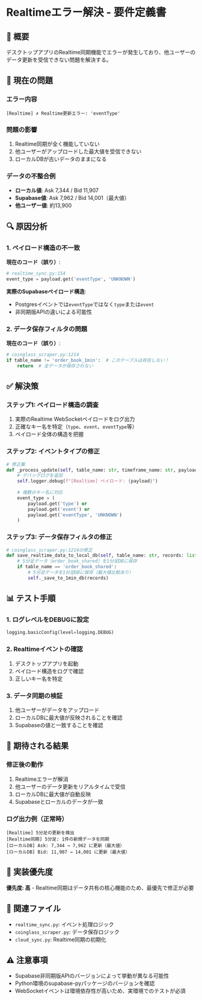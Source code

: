 # Realtimeエラー解決 - 要件定義書

## 📌 概要
デスクトップアプリのRealtime同期機能でエラーが発生しており、他ユーザーのデータ更新を受信できない問題を解決する。

## 🔴 現在の問題

### エラー内容
```
[Realtime] ✗ Realtime更新エラー: 'eventType'
```

### 問題の影響
1. Realtime同期が全く機能していない
2. 他ユーザーがアップロードした最大値を受信できない
3. ローカルDBが古いデータのままになる

### データの不整合例
- **ローカル値**: Ask 7,344 / Bid 11,907
- **Supabase値**: Ask 7,962 / Bid 14,001（最大値）
- **他ユーザー値**: 約13,900

## 🔍 原因分析

### 1. ペイロード構造の不一致
**現在のコード（誤り）**:
```python
# realtime_sync.py:154
event_type = payload.get('eventType', 'UNKNOWN')
```

**実際のSupabaseペイロード構造**:
- Postgresイベントでは`eventType`ではなく`type`または`event`
- 非同期版APIの違いによる可能性

### 2. データ保存フィルタの問題
**現在のコード（誤り）**:
```python
# coinglass_scraper.py:1214
if table_name != 'order_book_1min':  # このテーブルは存在しない！
    return  # 全データが保存されない
```

## ✅ 解決策

### ステップ1: ペイロード構造の調査
1. 実際のRealtime WebSocketペイロードをログ出力
2. 正確なキー名を特定（`type`、`event`、`eventType`等）
3. ペイロード全体の構造を把握

### ステップ2: イベントタイプの修正
```python
# 修正案
def _process_update(self, table_name: str, timeframe_name: str, payload: Dict[str, Any]):
    # デバッグログを追加
    self.logger.debug(f"[Realtime] ペイロード: {payload}")
    
    # 複数のキー名に対応
    event_type = (
        payload.get('type') or 
        payload.get('event') or 
        payload.get('eventType', 'UNKNOWN')
    )
```

### ステップ3: データ保存フィルタの修正
```python
# coinglass_scraper.py:1214の修正
def save_realtime_data_to_local_db(self, table_name: str, records: list):
    # 5分足データ（order_book_shared）を1分足DBに保存
    if table_name == 'order_book_shared':
        # 5分足データを1分足DBに保存（最大値比較あり）
        self._save_to_1min_db(records)
```

## 📊 テスト手順

### 1. ログレベルをDEBUGに設定
```python
logging.basicConfig(level=logging.DEBUG)
```

### 2. Realtimeイベントの確認
1. デスクトップアプリを起動
2. ペイロード構造をログで確認
3. 正しいキー名を特定

### 3. データ同期の検証
1. 他ユーザーがデータをアップロード
2. ローカルDBに最大値が反映されることを確認
3. Supabaseの値と一致することを確認

## 🎯 期待される結果

### 修正後の動作
1. Realtimeエラーが解消
2. 他ユーザーのデータ更新をリアルタイムで受信
3. ローカルDBに最大値が自動反映
4. Supabaseとローカルのデータが一致

### ログ出力例（正常時）
```
[Realtime] 5分足の更新を検出
[Realtime同期] 5分足: 1件の新規データを同期
[ローカルDB] Ask: 7,344 → 7,962 に更新（最大値）
[ローカルDB] Bid: 11,907 → 14,001 に更新（最大値）
```

## 📝 実装優先度
**優先度: 高** - Realtime同期はデータ共有の核心機能のため、最優先で修正が必要

## 🔗 関連ファイル
- `realtime_sync.py`: イベント処理ロジック
- `coinglass_scraper.py`: データ保存ロジック
- `cloud_sync.py`: Realtime同期の初期化

## ⚠️ 注意事項
- Supabase非同期版APIのバージョンによって挙動が異なる可能性
- Python環境のsupabase-pyパッケージのバージョンを確認
- WebSocketイベントは環境依存性が高いため、実環境でのテストが必須